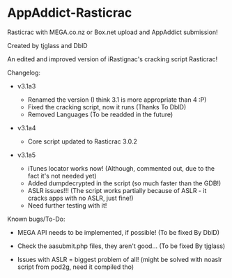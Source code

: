 AppAddict-Rasticrac
===================

Rasticrac with MEGA.co.nz or Box.net upload and AppAddict submission!

Created by tjglass and DblD

An edited and improved version of iRastignac's cracking script Rasticrac!

Changelog:

- v3.1a3
	- Renamed the version (I think 3.1 is more appropriate than 4 :P)
	- Fixed the cracking script, now it runs				(Thanks To DblD)
	- Removed Languages							(To be readded in the future)
	
- v3.1a4
	- Core script updated to Rasticrac 3.0.2
	
- v3.1a5
	- iTunes locator works now! (Although, commented out, due to the fact it's not needed yet)
	- Added dumpdecrypted in the script (so much faster than the GDB!)
	- ASLR issues!!! (The script works partially because of ASLR - it cracks apps with no ASLR, just fine!)
	- Need further testing with it!

Known bugs/To-Do:

- MEGA API needs to be implemented, if possible! (To be fixed By DblD)

- Check the aasubmit.php files, they aren't good... (To be fixed By tjglass)

- Issues with ASLR = biggest problem of all! (might be solved with noaslr script from pod2g, need it compiled tho)
